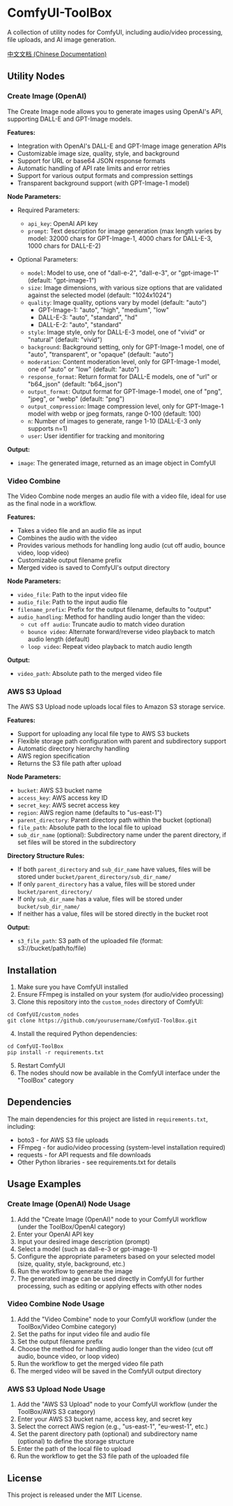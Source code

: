 # ComfyUI-ToolBox

A collection of utility nodes for ComfyUI, including audio/video processing, file uploads, and AI image generation.

[中文文档 (Chinese Documentation)](README_CN.md)

## Utility Nodes

### Create Image (OpenAI)

The Create Image node allows you to generate images using OpenAI's API, supporting DALL-E and GPT-Image models.

**Features:**
- Integration with OpenAI's DALL-E and GPT-Image image generation APIs
- Customizable image size, quality, style, and background
- Support for URL or base64 JSON response formats
- Automatic handling of API rate limits and error retries
- Support for various output formats and compression settings
- Transparent background support (with GPT-Image-1 model)

**Node Parameters:**
- Required Parameters:
  - `api_key`: OpenAI API key
  - `prompt`: Text description for image generation (max length varies by model: 32000 chars for GPT-Image-1, 4000 chars for DALL-E-3, 1000 chars for DALL-E-2)

- Optional Parameters:
  - `model`: Model to use, one of "dall-e-2", "dall-e-3", or "gpt-image-1" (default: "gpt-image-1")
  - `size`: Image dimensions, with various size options that are validated against the selected model (default: "1024x1024")
  - `quality`: Image quality, options vary by model (default: "auto")
    - GPT-Image-1: "auto", "high", "medium", "low"
    - DALL-E-3: "auto", "standard", "hd"
    - DALL-E-2: "auto", "standard"
  - `style`: Image style, only for DALL-E-3 model, one of "vivid" or "natural" (default: "vivid")
  - `background`: Background setting, only for GPT-Image-1 model, one of "auto", "transparent", or "opaque" (default: "auto")
  - `moderation`: Content moderation level, only for GPT-Image-1 model, one of "auto" or "low" (default: "auto")
  - `response_format`: Return format for DALL-E models, one of "url" or "b64_json" (default: "b64_json")
  - `output_format`: Output format for GPT-Image-1 model, one of "png", "jpeg", or "webp" (default: "png")
  - `output_compression`: Image compression level, only for GPT-Image-1 model with webp or jpeg formats, range 0-100 (default: 100)
  - `n`: Number of images to generate, range 1-10 (DALL-E-3 only supports n=1)
  - `user`: User identifier for tracking and monitoring

**Output:**
- `image`: The generated image, returned as an image object in ComfyUI

### Video Combine

The Video Combine node merges an audio file with a video file, ideal for use as the final node in a workflow.

**Features:**
- Takes a video file and an audio file as input
- Combines the audio with the video
- Provides various methods for handling long audio (cut off audio, bounce video, loop video)
- Customizable output filename prefix
- Merged video is saved to ComfyUI's output directory

**Node Parameters:**
- `video_file`: Path to the input video file
- `audio_file`: Path to the input audio file
- `filename_prefix`: Prefix for the output filename, defaults to "output"
- `audio_handling`: Method for handling audio longer than the video:
  - `cut off audio`: Truncate audio to match video duration
  - `bounce video`: Alternate forward/reverse video playback to match audio length (default)
  - `loop video`: Repeat video playback to match audio length

**Output:**
- `video_path`: Absolute path to the merged video file

### AWS S3 Upload

The AWS S3 Upload node uploads local files to Amazon S3 storage service.

**Features:**
- Support for uploading any local file type to AWS S3 buckets
- Flexible storage path configuration with parent and subdirectory support
- Automatic directory hierarchy handling
- AWS region specification
- Returns the S3 file path after upload

**Node Parameters:**
- `bucket`: AWS S3 bucket name
- `access_key`: AWS access key ID
- `secret_key`: AWS secret access key
- `region`: AWS region name (defaults to "us-east-1")
- `parent_directory`: Parent directory path within the bucket (optional)
- `file_path`: Absolute path to the local file to upload
- `sub_dir_name` (optional): Subdirectory name under the parent directory, if set files will be stored in the subdirectory

**Directory Structure Rules:**
- If both `parent_directory` and `sub_dir_name` have values, files will be stored under `bucket/parent_directory/sub_dir_name/`
- If only `parent_directory` has a value, files will be stored under `bucket/parent_directory/`
- If only `sub_dir_name` has a value, files will be stored under `bucket/sub_dir_name/`
- If neither has a value, files will be stored directly in the bucket root

**Output:**
- `s3_file_path`: S3 path of the uploaded file (format: s3://bucket/path/to/file)

## Installation

1. Make sure you have ComfyUI installed
2. Ensure FFmpeg is installed on your system (for audio/video processing)
3. Clone this repository into the `custom_nodes` directory of ComfyUI:
```
cd ComfyUI/custom_nodes
git clone https://github.com/yourusername/ComfyUI-ToolBox.git
```
4. Install the required Python dependencies:
```
cd ComfyUI-ToolBox
pip install -r requirements.txt
```
5. Restart ComfyUI
6. The nodes should now be available in the ComfyUI interface under the "ToolBox" category

## Dependencies

The main dependencies for this project are listed in `requirements.txt`, including:
- boto3 - for AWS S3 file uploads
- FFmpeg - for audio/video processing (system-level installation required)
- requests - for API requests and file downloads
- Other Python libraries - see requirements.txt for details

## Usage Examples

### Create Image (OpenAI) Node Usage
1. Add the "Create Image (OpenAI)" node to your ComfyUI workflow (under the ToolBox/OpenAI category)
2. Enter your OpenAI API key
3. Input your desired image description (prompt)
4. Select a model (such as dall-e-3 or gpt-image-1)
5. Configure the appropriate parameters based on your selected model (size, quality, style, background, etc.)
6. Run the workflow to generate the image
7. The generated image can be used directly in ComfyUI for further processing, such as editing or applying effects with other nodes

### Video Combine Node Usage
1. Add the "Video Combine" node to your ComfyUI workflow (under the ToolBox/Video Combine category)
2. Set the paths for input video file and audio file
3. Set the output filename prefix
4. Choose the method for handling audio longer than the video (cut off audio, bounce video, or loop video)
5. Run the workflow to get the merged video file path
6. The merged video will be saved in the ComfyUI output directory

### AWS S3 Upload Node Usage
1. Add the "AWS S3 Upload" node to your ComfyUI workflow (under the ToolBox/AWS S3 category)
2. Enter your AWS S3 bucket name, access key, and secret key
3. Select the correct AWS region (e.g., "us-east-1", "eu-west-1", etc.)
4. Set the parent directory path (optional) and subdirectory name (optional) to define the storage structure
5. Enter the path of the local file to upload
6. Run the workflow to get the S3 file path of the uploaded file

## License

This project is released under the MIT License.